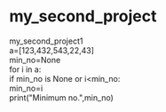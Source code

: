 # my_second_project
my_second_project1
<br> 
a=[123,432,543,22,43]
<br>
min_no=None
<br> 
for i in a:
<br> 
    if min_no is None or i<min_no:
    <br> 
               min_no=i
               <br> 
print("Minimum no.",min_no) 
